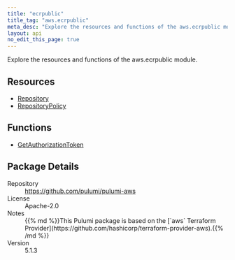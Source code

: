 ```yaml
---
title: "ecrpublic"
title_tag: "aws.ecrpublic"
meta_desc: "Explore the resources and functions of the aws.ecrpublic module."
layout: api
no_edit_this_page: true
---
```


<!-- WARNING: this file was generated by Pulumi Docs Generator. -->
<!-- Do not edit by hand unless you're certain you know what you are doing! -->

Explore the resources and functions of the aws.ecrpublic module.

<h2 id="resources">Resources</h2>
<ul class="api">
    <li><a href="repository" title="Repository"><span class="api-symbol api-symbol--resource"></span>Repository</a></li>
    <li><a href="repositorypolicy" title="RepositoryPolicy"><span class="api-symbol api-symbol--resource"></span>RepositoryPolicy</a></li>
</ul>

<h2 id="functions">Functions</h2>
<ul class="api">
    <li><a href="getauthorizationtoken" title="GetAuthorizationToken"><span class="api-symbol api-symbol--function"></span>GetAuthorizationToken</a></li>
</ul>

<h2 id="package-details">Package Details</h2>
<dl class="package-details">
	<dt>Repository</dt>
	<dd><a href="https://github.com/pulumi/pulumi-aws">https://github.com/pulumi/pulumi-aws</a></dd>
	<dt>License</dt>
	<dd>Apache-2.0</dd>
	<dt>Notes</dt>
	<dd>{{% md %}}This Pulumi package is based on the [`aws` Terraform Provider](https://github.com/hashicorp/terraform-provider-aws).{{% /md %}}</dd>
	<dt>Version</dt>
	<dd>5.1.3</dd>
</dl>

